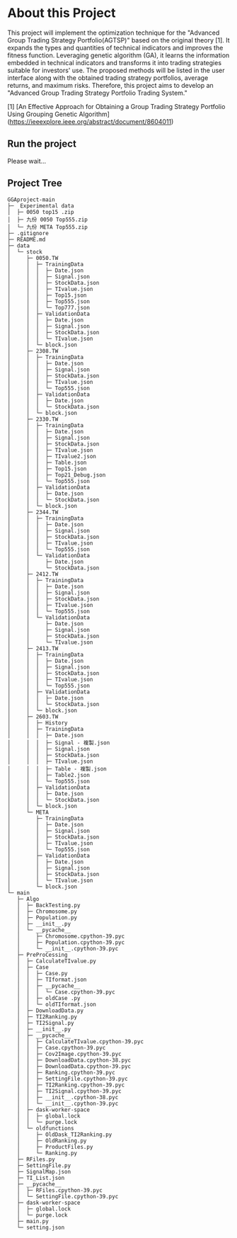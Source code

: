 # About this Project

This project will implement the optimization technique for the "Advanced Group Trading Strategy Portfolio(AGTSP)" based on the original theory [1]. It expands the types and quantities of technical indicators and improves the fitness function. Leveraging genetic algorithm (GA), it learns the information embedded in technical indicators and transforms it into trading strategies suitable for investors' use. The proposed methods will be listed in the user interface along with the obtained trading strategy portfolios, average returns, and maximum risks. Therefore, this project aims to develop an "Advanced Group Trading Strategy Portfolio Trading System."

[1] [An Effective Approach for Obtaining a Group Trading Strategy Portfolio Using Grouping Genetic Algorithm] (https://ieeexplore.ieee.org/abstract/document/8604011)

## Run the project

Please wait...

## Project Tree
```
GGAproject-main
├─  Experimental data
│  ├─ 0050 top15 .zip
│  ├─ 九份 0050 Top555.zip
│  └─ 九份 META Top555.zip
├─ .gitignore
├─ README.md
├─ data
│  └─ stock
│     ├─ 0050.TW
│     │  ├─ TrainingData
│     │  │  ├─ Date.json
│     │  │  ├─ Signal.json
│     │  │  ├─ StockData.json
│     │  │  ├─ TIvalue.json
│     │  │  ├─ Top15.json
│     │  │  ├─ Top555.json
│     │  │  └─ Top777.json
│     │  ├─ ValidationData
│     │  │  ├─ Date.json
│     │  │  ├─ Signal.json
│     │  │  ├─ StockData.json
│     │  │  └─ TIvalue.json
│     │  └─ block.json
│     ├─ 2308.TW
│     │  ├─ TrainingData
│     │  │  ├─ Date.json
│     │  │  ├─ Signal.json
│     │  │  ├─ StockData.json
│     │  │  ├─ TIvalue.json
│     │  │  └─ Top555.json
│     │  ├─ ValidationData
│     │  │  ├─ Date.json
│     │  │  └─ StockData.json
│     │  └─ block.json
│     ├─ 2330.TW
│     │  ├─ TrainingData
│     │  │  ├─ Date.json
│     │  │  ├─ Signal.json
│     │  │  ├─ StockData.json
│     │  │  ├─ TIvalue.json
│     │  │  ├─ TIvalue2.json
│     │  │  ├─ Table.json
│     │  │  ├─ Top15.json
│     │  │  ├─ Top21_Debug.json
│     │  │  └─ Top555.json
│     │  ├─ ValidationData
│     │  │  ├─ Date.json
│     │  │  └─ StockData.json
│     │  └─ block.json
│     ├─ 2344.TW
│     │  ├─ TrainingData
│     │  │  ├─ Date.json
│     │  │  ├─ Signal.json
│     │  │  ├─ StockData.json
│     │  │  ├─ TIvalue.json
│     │  │  └─ Top555.json
│     │  └─ ValidationData
│     │     ├─ Date.json
│     │     └─ StockData.json
│     ├─ 2412.TW
│     │  ├─ TrainingData
│     │  │  ├─ Date.json
│     │  │  ├─ Signal.json
│     │  │  ├─ StockData.json
│     │  │  ├─ TIvalue.json
│     │  │  └─ Top555.json
│     │  └─ ValidationData
│     │     ├─ Date.json
│     │     ├─ Signal.json
│     │     ├─ StockData.json
│     │     └─ TIvalue.json
│     ├─ 2413.TW
│     │  ├─ TrainingData
│     │  │  ├─ Date.json
│     │  │  ├─ Signal.json
│     │  │  ├─ StockData.json
│     │  │  ├─ TIvalue.json
│     │  │  └─ Top555.json
│     │  ├─ ValidationData
│     │  │  ├─ Date.json
│     │  │  └─ StockData.json
│     │  └─ block.json
│     ├─ 2603.TW
│     │  ├─ History
│     │  ├─ TrainingData
│     │  │  ├─ Date.json
│     │  │  ├─ Signal - 複製.json
│     │  │  ├─ Signal.json
│     │  │  ├─ StockData.json
│     │  │  ├─ TIvalue.json
│     │  │  ├─ Table - 複製.json
│     │  │  ├─ Table2.json
│     │  │  └─ Top555.json
│     │  ├─ ValidationData
│     │  │  ├─ Date.json
│     │  │  └─ StockData.json
│     │  └─ block.json
│     └─ META
│        ├─ TrainingData
│        │  ├─ Date.json
│        │  ├─ Signal.json
│        │  ├─ StockData.json
│        │  ├─ TIvalue.json
│        │  └─ Top555.json
│        ├─ ValidationData
│        │  ├─ Date.json
│        │  ├─ Signal.json
│        │  ├─ StockData.json
│        │  └─ TIvalue.json
│        └─ block.json
└─ main
   ├─ Algo
   │  ├─ BackTesting.py
   │  ├─ Chromosome.py
   │  ├─ Population.py
   │  ├─ __init__.py
   │  └─ __pycache__
   │     ├─ Chromosome.cpython-39.pyc
   │     ├─ Population.cpython-39.pyc
   │     └─ __init__.cpython-39.pyc
   ├─ PreProCessing
   │  ├─ CalculateTIvalue.py
   │  ├─ Case
   │  │  ├─ Case.py
   │  │  ├─ TIformat.json
   │  │  ├─ __pycache__
   │  │  │  └─ Case.cpython-39.pyc
   │  │  ├─ oldCase .py
   │  │  └─ oldTIformat.json
   │  ├─ DownloadData.py
   │  ├─ TI2Ranking.py
   │  ├─ TI2Signal.py
   │  ├─ __init__.py
   │  ├─ __pycache__
   │  │  ├─ CalculateTIvalue.cpython-39.pyc
   │  │  ├─ Case.cpython-39.pyc
   │  │  ├─ Cov2Image.cpython-39.pyc
   │  │  ├─ DownloadData.cpython-38.pyc
   │  │  ├─ DownloadData.cpython-39.pyc
   │  │  ├─ Ranking.cpython-39.pyc
   │  │  ├─ SettingFile.cpython-39.pyc
   │  │  ├─ TI2Ranking.cpython-39.pyc
   │  │  ├─ TI2Signal.cpython-39.pyc
   │  │  ├─ __init__.cpython-38.pyc
   │  │  └─ __init__.cpython-39.pyc
   │  ├─ dask-worker-space
   │  │  ├─ global.lock
   │  │  └─ purge.lock
   │  └─ oldfunctions
   │     ├─ OldDask_TI2Ranking.py
   │     ├─ OldRanking.py
   │     ├─ ProductFiles.py
   │     └─ Ranking.py
   ├─ RFiles.py
   ├─ SettingFile.py
   ├─ SignalMap.json
   ├─ TI_List.json
   ├─ __pycache__
   │  ├─ RFiles.cpython-39.pyc
   │  └─ SettingFile.cpython-39.pyc
   ├─ dask-worker-space
   │  ├─ global.lock
   │  └─ purge.lock
   ├─ main.py
   └─ setting.json

```